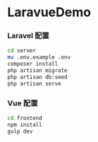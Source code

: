 # LaravueDemo

### Laravel 配置

```bash
cd server
mv .env.example .env
composer install
php artisan migrate
php artisan db:seed
php artisan serve
```

### Vue 配置

```bash
cd frontend
npm install
gulp dev
```

